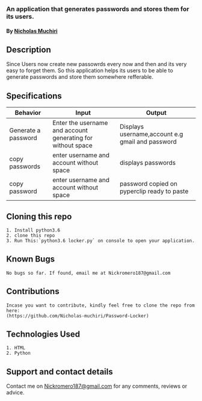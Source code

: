 
### An application that generates passwords and stores them for its users.
#### By **[Nicholas Muchiri](https://github.com/Nicholas-muchiri)**
## Description
Since Users now create new passowrds every now and then and its very easy to forget them. So this application helps its users to be able to generate passwords and store them somewhere refferable.
## Specifications
| Behavior                  | Input                     | Output                    |
| ------------------------- | ------------------------- | ------------------------- |
| Generate a password| Enter the username and account generating for without space | Displays username,account e.g gmail and password |
| copy passwords | enter username and account without space | displays passwords |
| copy password | enter username and account without space | password copied on pyperclip ready to paste |


## Cloning this repo
    1. Install python3.6
    2. clone this repo
    3. Run This:`python3.6 locker.py` on console to open your application. 
## Known Bugs
    No bugs so far. If found, email me at Nickromero187@gmail.com

## Contributions
    Incase you want to contribute, kindly feel free to clone the repo from here:
    (https://github.com/Nicholas-muchiri/Password-Locker)

## Technologies Used
    1. HTML
    2. Python

## Support and contact details
Contact me on Nickromero187@gmail.com for any comments, reviews or advice.
